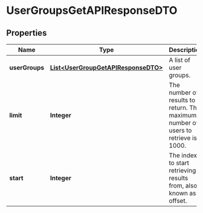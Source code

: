 

# UserGroupsGetAPIResponseDTO


## Properties

| Name | Type | Description | Notes |
|------------ | ------------- | ------------- | -------------|
|**userGroups** | [**List&lt;UserGroupGetAPIResponseDTO&gt;**](UserGroupGetAPIResponseDTO.md) | A list of user groups. |  [optional] |
|**limit** | **Integer** | The number of results to return. The maximum number of users to retrieve is 1000. |  [optional] |
|**start** | **Integer** | The index to start retrieving results from, also known as offset. |  [optional] |



